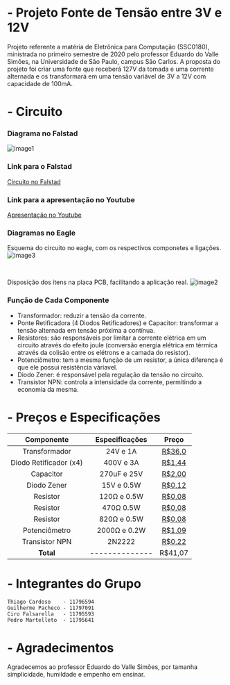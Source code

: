 # - Projeto Fonte de Tensão entre 3V e 12V
Projeto referente a matéria de Eletrônica para Computação (SSC0180), ministrada no primeiro semestre de 2020 pelo professor Eduardo do Valle Simões, na Universidade de São Paulo, campus São Carlos. A proposta do projeto foi criar uma fonte que receberá 127V da tomada e uma corrente alternada e os transformará em uma tensão variável de 3V a 12V com capacidade de 100mA.


# - Circuito
### Diagrama no Falstad
![image1](https://github.com/copach/fonte020/blob/master/circt0.JPG?raw=true)

### Link para o Falstad
[Circuito no Falstad](http://tinyurl.com/y7rp7byz)

### Link para a apresentação no Youtube
[Apresentação no Youtube](http://www.youtube.com/watch?v=NRp7nlJM8PE "Circuito no Youtube")

### Diagramas no Eagle

Esquema do circuito no eagle, com os respectivos componetes e ligações.
![image3](https://github.com/copach/fonte020/blob/master/circuitocorrigido.JPG?raw=true)


&nbsp;

Disposição dos itens na placa PCB, facilitando a aplicação real.
![image2](https://github.com/copach/fonte020/blob/master/circt1.JPG?raw=true)

### Função de Cada Componente
- Transformador: reduzir a tensão da corrente.
- Ponte Retificadora (4 Diodos Retificadores) e Capacitor: transformar a tensão alternada em tensão próxima a contínua.
- Resistores: são responsáveis por limitar a corrente elétrica em um circuito através do efeito joule (conversão energia elétrica em térmica através da colisão entre os elétrons e a camada do resistor).
- Potenciômetro: tem a mesma função de um resistor, a única diferença é que ele possui resistência váriavel.
- Diodo Zener: é responsável pela regulação da tensão no circuito.
- Transistor NPN: controla a intensidade da corrente, permitindo a economia da mesma. 

# - Preços e Especificações
| Componente             | Especificações | Preço |
|:------------------------:|:----------------:|:-------:|
| Transformador          | 24V e 1A       |[R$36,0](https://www.baudaeletronica.com.br/transformador-trafo-1a-24v.html)|
| Diodo Retificador (x4) | 400V e 3A      |[R$1,44](https://www.baudaeletronica.com.br/diodo-1n5404.html)|
| Capacitor              | 270uF e 25V    |[R$2,00](https://produto.mercadolivre.com.br/MLB-1036667817-capacitor-eletrolitico-270uf-x-25v-10-pecas-_JM?quantity=1#position=1&type=item&tracking_id=d288094d-4743-4eed-913e-8593b674b2f7)|
| Diodo Zener            | 15V e 0.5W     |[R$0,12](https://www.baudaeletronica.com.br/diodo-zener-1n5242-12v-0-5w.html)|  
| Resistor               | 120Ω e 0.5W    |[R$0,08](https://www.baudaeletronica.com.br/resistor-120r-5-1-4w.html)| 
| Resistor               | 470Ω 0.5W      |[R$0,08](https://www.baudaeletronica.com.br/resistor-470r-5-1-4w.html)| 
| Resistor               | 820Ω e 0.5W    |[R$0,08](https://www.baudaeletronica.com.br/resistor-820r-5-1-4w.html)|     
| Potenciômetro          | 2000Ω e 0.2W   |[R$1,09](https://www.baudaeletronica.com.br/potenciometro-linear-de-2k-2000.html)| 
| Transistor NPN         | 2N2222         |[R$0,22](https://www.baudaeletronica.com.br/transistor-npn-2n2222.html)|  
| **Total**              | -------------- |R$41,07|

# - Integrantes do Grupo
~~~
Thiago Cardoso    - 11796594
Guilherme Pacheco - 11797091
Ciro Falsarella   - 11795593
Pedro Martelleto  - 11795641
~~~

# - Agradecimentos
Agradecemos ao professor Eduardo do Valle Simões, por tamanha simplicidade, humildade e empenho em ensinar.


